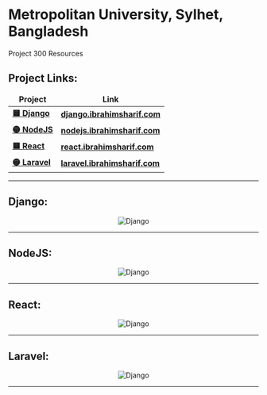 # Metropolitan University, Sylhet, Bangladesh
Project 300 Resources

## Project Links:
<table>
  <thead align="center">
    <tr border: none;>
      <td><b>Project</b></td>
      <td><b>Link</b></td>
    </tr>
  </thead>
  <tbody>
    <tr>
      <td><a href="https://django.ibrahimsharif.com/"><b>🟨 Django</b></a></td>
      <td><a href="https://django.ibrahimsharif.com/"><b>django.ibrahimsharif.com</b></a></td>
    </tr>
      <tr>
      <td><a href="https://nodejs.ibrahimsharif.com/"><b>🟡 NodeJS</b></a></td>
      <td><a href="https://nodejs.ibrahimsharif.com/"><b>nodejs.ibrahimsharif.com</b></a></td>
    </tr>
    <tr>
      <td><a href="https://react.ibrahimsharif.com/"><b>🟨 React</b></a></td>
      <td><a href="https://react.ibrahimsharif.com/"><b>react.ibrahimsharif.com</b></a></td>
    </tr>
      <tr>
      <td><a href="https://laravel.ibrahimsharif.com/"><b>🟡 Laravel</b></a></td>
      <td><a href="https://laravel.ibrahimsharif.com/"><b>laravel.ibrahimsharif.com</b></a></td>
    </tr>
  </tbody>
</table>

<hr>


## Django:
<p align="center">
<img src="https://github.com/shuvoaftab/shuvoaftab/blob/master/images/githubx300.jpg" alt="Django" />
</p>

<hr>


## NodeJS:
<p align="center">
<img src="https://github.com/shuvoaftab/shuvoaftab/blob/master/images/githubx300.jpg" alt="Django" />
</p>

<hr>


## React:
<p align="center">
<img src="https://github.com/shuvoaftab/shuvoaftab/blob/master/images/githubx300.jpg" alt="Django" />
</p>

<hr>


## Laravel:
<p align="center">
<img src="https://github.com/shuvoaftab/shuvoaftab/blob/master/images/githubx300.jpg" alt="Django" />
</p>

<hr>